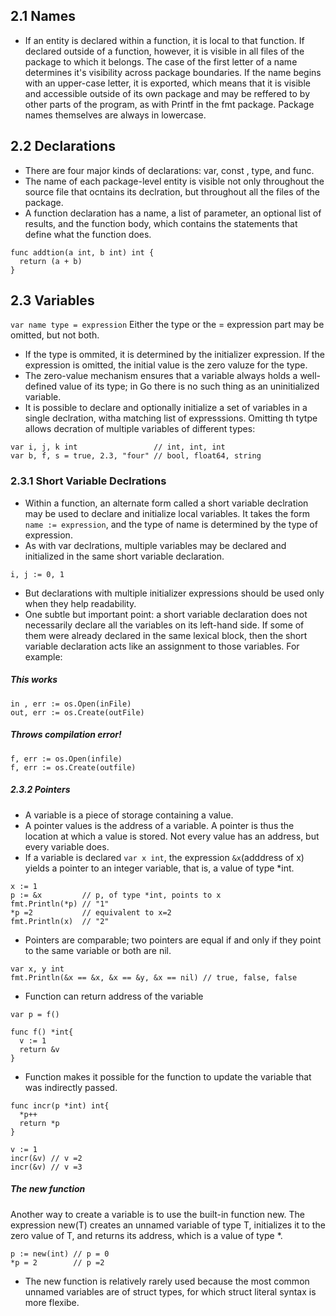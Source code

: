 ## 2.1 Names
* If an entity is declared within a function, it is local to that function. If declared outside of a function, however, it is visible in all files of the package to which it belongs. The case of the first letter of a name determines it's visibility across package boundaries. If the name begins with an upper-case letter, it is exported, which means that it is visible and accessible outside of its own package and may be reffered to by other parts of the program, as with Printf in the fmt package. Package names themselves are always in lowercase. 

## 2.2 Declarations 
* There are four major kinds of declarations: var, const , type, and func. 
* The name of each package-level entity is visible not only throughout the source file that ocntains its declration, but throughout all the files of the package. 
* A function declaration has a name, a list of parameter, an optional list of results, and the function body, which contains the statements that define what the function does. 
```
func addtion(a int, b int) int {
  return (a + b)
}
```
## 2.3 Variables 
`var name type = expression`
Either the type or the = expression part may be omitted, but not both. 

* If the type is ommited, it is determined by the initializer expression. If the expression is omitted, the initial value is the zero valuze for the type. 
* The zero-value mechanism ensures that a variable always holds a well-defined value of its type; in Go there is no such thing as an uninitialized variable. 
* It is possible to declare and optionally initialize a set of variables in a single declration, witha  matching list of expresssions. Omitting th tytpe allows decration of multiple variables of different types: 
```
var i, j, k int                 // int, int, int
var b, f, s = true, 2.3, "four" // bool, float64, string
```
### 2.3.1 Short Variable Declrations 
* Within a function, an alternate form called a short variable declration may be used to declare and initialize local variables. It takes the form `name := expression`, and the type of name is determined by the type of expression. 
* As with var declrations, multiple variables may be declared and initialized in the same short variable declaration. 

`i, j := 0, 1`
 
* But declarations with multiple initializer expressions should be used only when they help readability.
* One subtle but important point: a short variable declaration does not necessarily declare all the variables on its left-hand side. If some of them were already declared in the same lexical block, then the short variable declaration acts like an assignment to those variables. For example:
##### This works
```
in , err := os.Open(inFile)
out, err := os.Create(outFile) 
```
##### Throws compilation error!
```
f, err := os.Open(infile)
f, err := os.Create(outfile)
```

##### 2.3.2 Pointers
* A variable is a piece of storage containing a value. 
* A pointer values is the address of a variable. A pointer is thus the location at which a value is stored. Not every value has an address, but every variable does. 
* If a variable is declared `var x int`, the expression `&x`(adddress of x) yields a pointer to an integer variable, that is, a value of type *int. 

```
x := 1
p := &x         // p, of type *int, points to x
fmt.Println(*p) // "1"
*p =2           // equivalent to x=2
fmt.Println(x)  // "2"
```
* Pointers are comparable; two pointers are equal if and only if they point to the same variable or both are nil. 
```
var x, y int
fmt.Println(&x == &x, &x == &y, &x == nil) // true, false, false
```

* Function can return address of the variable
```
var p = f()

func f() *int{
  v := 1
  return &v
}
```

* Function makes it possible for the function to update the variable that was indirectly passed. 
```
func incr(p *int) int{
  *p++
  return *p
}

v := 1
incr(&v) // v =2 
incr(&v) // v =3
```
##### The new function
Another way to create a variable is to use the built-in function new. The expression new(T) creates an unnamed variable of type T, initializes it to the zero value of T, and returns its address, which is a value of type *.
```
p := new(int) // p = 0
*p = 2        // p =2
```
* The new function is relatively rarely used because the most common unnamed variables are of struct types, for which struct literal syntax is more flexibe. 





